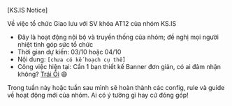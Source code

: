 [KS.IS Notice] 

Về việc tổ chức Giao lưu với SV khóa AT12 của nhóm KS.IS

- Đây là hoạt động nội bộ và truyền thống của nhóm; đề nghị mọi người nhiệt tình góp sức tổ chức
- Thời gian dự kiến: 03/10 hoặc 04/10
- Nội dung: `[chưa có kế hoạch cụ thể]`
- Công việc hiện tại: Cần 1 bạn thiết kế Banner đơn giản, có ai đảm nhận không? [Trái Ổi](#) :smile:

Trong tuần này hoặc tuần sau mình sẽ hoàn thành các config, rule và guide về hoạt động mới của nhóm. Ai có ý tưởng gì hay cứ đóng góp!
